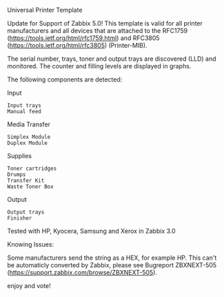 Universal Printer Template

Update for Support of Zabbix 5.0!
This template is valid for all printer manufacturers and all devices that are attached to the RFC1759 (https://tools.ietf.org/html/rfc1759.html) and RFC3805 (https://tools.ietf.org/html/rfc3805) (Printer-MIB).

The serial number, trays, toner and output trays are discovered (LLD) and monitored. The counter and filling levels are displayed in graphs.

The following components are detected:

Input

    Input trays
    Manual feed

Media Transfer

    Simplex Module
    Duplex Module

Supplies

    Toner cartridges
    Drumps
    Transfer Kit
    Waste Toner Box

Output

    Output trays
    Finisher

 

Tested with HP, Kyocera, Samsung and Xerox in Zabbix 3.0

 

Knowing Issues:

Some manufacturers send the string as a HEX, for example HP. This can't be automaticly converted by Zabbix, please see Bugreport ZBXNEXT-505 (https://support.zabbix.com/browse/ZBXNEXT-505).

 

enjoy and vote!
